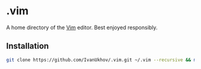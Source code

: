 # .vim

A home directory of the [Vim][1] editor. Best enjoyed responsibly.

## Installation

```bash
git clone https://github.com/IvanUkhov/.vim.git ~/.vim --recursive && make -C ~/.vim
```

[1]: http://www.vim.org

